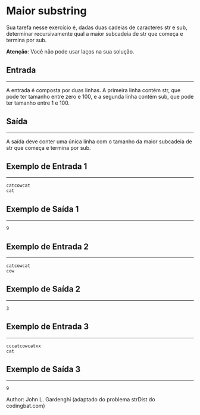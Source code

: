 # Maior substring

Sua tarefa nesse exercício é, dadas duas cadeias de caracteres str e sub, determinar recursivamente qual a maior subcadeia de str que começa e termina por sub.

**Atenção**: Você não pode usar laços na sua solução.

## Entrada
---
A entrada é composta por duas linhas. A primeira linha contém str, que pode ter tamanho entre zero e 100, e a segunda linha contém sub, que pode ter tamanho entre 1 e 100.

## Saída
---
A saída deve conter uma única linha com o tamanho da maior subcadeia de str que começa e termina por sub.

## Exemplo de Entrada 1
---
    catcowcat
    cat

## Exemplo de Saída 1
---
    9

## Exemplo de Entrada 2
---
    catcowcat
    cow

## Exemplo de Saída 2
---
    3

## Exemplo de Entrada 3
---
    cccatcowcatxx
    cat

## Exemplo de Saída 3
---
    9

Author: John L. Gardenghi (adaptado do problema strDist do codingbat.com)